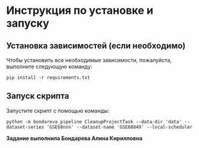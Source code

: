# Инструкция по установке и запуску

## Установка зависимостей (если необходимо)
Чтобы установить все необходимые зависимости, пожалуйста, выполните следующую команду:
```
pip install -r requirements.txt
```


## Запуск скрипта
Запустите скрипт с помощью команды:
```
python -m bondareva_pipeline CleanupProjectTask --data-dir 'data' --dataset-series 'GSE68nnn' --dataset-name 'GSE68849' --local-scheduler
```

**Задание выполнила Бондарева Алина Кирилловна**
